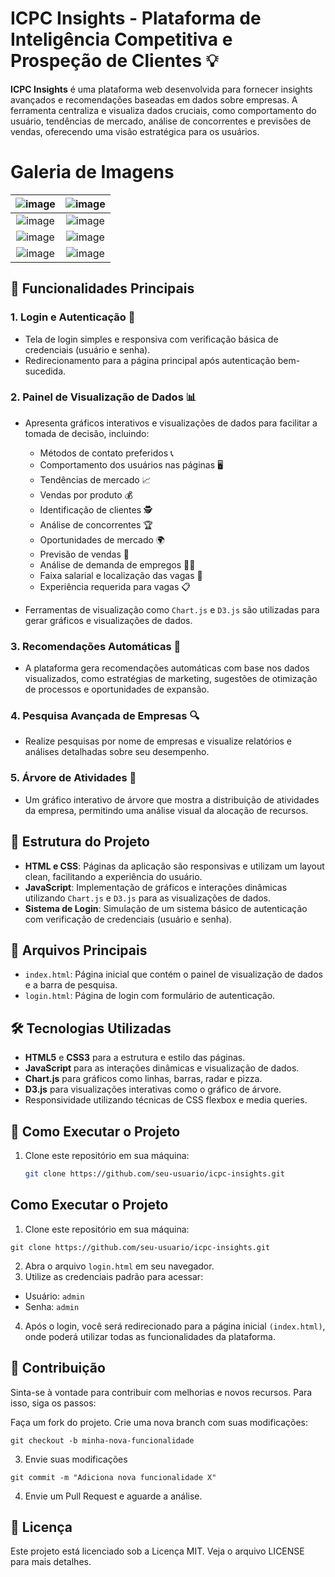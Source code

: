 # ICPC Insights - Plataforma de Inteligência Competitiva e Prospeção de Clientes 💡

**ICPC Insights** é uma plataforma web desenvolvida para fornecer insights avançados e recomendações baseadas em dados sobre empresas. A ferramenta centraliza e visualiza dados cruciais, como comportamento do usuário, tendências de mercado, análise de concorrentes e previsões de vendas, oferecendo uma visão estratégica para os usuários.

# Galeria de Imagens

| ![image](https://github.com/user-attachments/assets/6c5a0006-96ad-46d1-b3f3-a625d0255c0a) | ![image](https://github.com/user-attachments/assets/d2bdcb72-ca7d-4f8c-8d2a-b4ec8e8e15c4) |
|:---:|:---:|
| ![image](https://github.com/user-attachments/assets/c7d8089e-27b7-43d9-85cd-80ca3cd2469b) | ![image](https://github.com/user-attachments/assets/5df595aa-f270-4bbe-afce-5294143ca7dd) | 
| ![image](https://github.com/user-attachments/assets/d64d57bf-dcdc-4799-9337-4ca9f5d4cd0f) | ![image](https://github.com/user-attachments/assets/fe2210b0-134a-486e-b280-67561b06b7c4) | 
| ![image](https://github.com/user-attachments/assets/31282f62-4b1e-4356-bf48-ee4748bf9460) | ![image](https://github.com/user-attachments/assets/d6ece277-4681-4823-8c34-b09226a3ad08) | 

## 🚀 Funcionalidades Principais

### 1. Login e Autenticação 🔐
- Tela de login simples e responsiva com verificação básica de credenciais (usuário e senha).
- Redirecionamento para a página principal após autenticação bem-sucedida.

### 2. Painel de Visualização de Dados 📊
- Apresenta gráficos interativos e visualizações de dados para facilitar a tomada de decisão, incluindo:
  - Métodos de contato preferidos 📞
  - Comportamento dos usuários nas páginas 🖥️
  - Tendências de mercado 📈
  - Vendas por produto 💰
  - Identificação de clientes 🕵️
  - Análise de concorrentes 🏆
  - Oportunidades de mercado 🌍
  - Previsão de vendas 🔮
  - Análise de demanda de empregos 🧑‍💼
  - Faixa salarial e localização das vagas 💼
  - Experiência requerida para vagas 📋

- Ferramentas de visualização como `Chart.js` e `D3.js` são utilizadas para gerar gráficos e visualizações de dados.

### 3. Recomendações Automáticas 🤖
- A plataforma gera recomendações automáticas com base nos dados visualizados, como estratégias de marketing, sugestões de otimização de processos e oportunidades de expansão.

### 4. Pesquisa Avançada de Empresas 🔍
- Realize pesquisas por nome de empresas e visualize relatórios e análises detalhadas sobre seu desempenho.

### 5. Árvore de Atividades 🌳
- Um gráfico interativo de árvore que mostra a distribuição de atividades da empresa, permitindo uma análise visual da alocação de recursos.

## 📁 Estrutura do Projeto
- **HTML e CSS**: Páginas da aplicação são responsivas e utilizam um layout clean, facilitando a experiência do usuário.
- **JavaScript**: Implementação de gráficos e interações dinâmicas utilizando `Chart.js` e `D3.js` para as visualizações de dados.
- **Sistema de Login**: Simulação de um sistema básico de autenticação com verificação de credenciais (usuário e senha).

## 📂 Arquivos Principais
- `index.html`: Página inicial que contém o painel de visualização de dados e a barra de pesquisa.
- `login.html`: Página de login com formulário de autenticação.

## 🛠️ Tecnologias Utilizadas
- **HTML5** e **CSS3** para a estrutura e estilo das páginas.
- **JavaScript** para as interações dinâmicas e visualização de dados.
- **Chart.js** para gráficos como linhas, barras, radar e pizza.
- **D3.js** para visualizações interativas como o gráfico de árvore.
- Responsividade utilizando técnicas de CSS flexbox e media queries.

## 🚀 Como Executar o Projeto
1. Clone este repositório em sua máquina:
   ```bash
   git clone https://github.com/seu-usuario/icpc-insights.git


## Como Executar o Projeto
1. Clone este repositório em sua máquina:
```
git clone https://github.com/seu-usuario/icpc-insights.git
```
2. Abra o arquivo ```login.html``` em seu navegador.
3. Utilize as credenciais padrão para acessar:
- Usuário: ```admin```
- Senha: ```admin```
4. Após o login, você será redirecionado para a página inicial ```(index.html)```, onde poderá utilizar todas as funcionalidades da plataforma.

## 🤝 Contribuição
Sinta-se à vontade para contribuir com melhorias e novos recursos. Para isso, siga os passos:

Faça um fork do projeto.
Crie uma nova branch com suas modificações:
```
git checkout -b minha-nova-funcionalidade
```
3. Envie suas modificações
```
git commit -m "Adiciona nova funcionalidade X"
```
4. Envie um Pull Request e aguarde a análise.

## 📜 Licença
Este projeto está licenciado sob a Licença MIT. Veja o arquivo LICENSE para mais detalhes.
